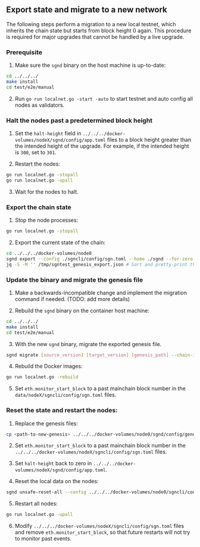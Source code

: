 ## Export state and migrate to a new network

The following steps perform a migration to a new local testnet, which inherits the chain state but
starts from block height 0 again. This procedure is required for major upgrades that cannot be
handled by a live upgrade.

### Prerequisite

1. Make sure the `sgnd` binary on the host machine is up-to-date:

```sh
cd ../../../
make install
cd test/e2e/manual
```

2. Run `go run localnet.go -start -auto` to start testnet and auto config all nodes as validators.

### Halt the nodes past a predetermined block height

1. Set the `halt-height` field in `../../../docker-volumes/nodeX/sgnd/config/app.toml` files to a
   block height greater than the intended height of the upgrade. For example, if the intended height
   is `300`, set to `301`.

2. Restart the nodes:

```sh
go run localnet.go -stopall
go run localnet.go -upall
```

3. Wait for the nodes to halt.

### Export the chain state

1. Stop the node processes:

```sh
go run localnet.go -stopall
```

2. Export the current state of the chain:

```sh
cd ../../../docker-volumes/node0
sgnd export --config ./sgncli/config/sgn.toml --home ./sgnd --for-zero-height --height <upgrade-height> > /tmp/sgntest_genesis_export.json
jq -S -M '' /tmp/sgntest_genesis_export.json # Sort and pretty-print the file
```

### Update the binary and migrate the genesis file

1. Make a backwards-incompatible change and implement the migration command if needed. (TODO: add
   more details)

2. Rebuild the `sgnd` binary on the container host machine:

```sh
cd ../../../
make install
cd test/e2e/manual
```

3. With the new `sgnd` binary, migrate the exported genesis file.

```sh
sgnd migrate [source_version] [target_version] [genesis_path] --chain-id sgntest-2 > sgntest-2_genesis.json
```

4. Rebuild the Docker images:

```sh
go run localnet.go -rebuild
```

5. Set `eth.monitor_start_block` to a past mainchain block number in the
   `data/nodeX/sgncli/config/sgn.toml` files.

### Reset the state and restart the nodes:

1. Replace the genesis files:

```sh
cp <path-to-new-genesis> ../../../docker-volumes/node0/sgnd/config/genesis.json # Repeat for all nodes
```

2. Set `eth.monitor_start_block` to a past mainchain block number in the
   `../../../docker-volumes/nodeX/sgncli/config/sgn.toml` files.

3. Set `halt-height` back to zero in `../../../docker-volumes/nodeX/sgnd/config/app.toml`.

4. Reset the local data on the nodes:

```sh
sgnd unsafe-reset-all --config ../../../docker-volumes/node0/sgncli/config/sgn.toml --home ../../../docker-volumes/node0/sgnd # Repeat for all nodes
```

5. Restart all nodes:

```sh
go run localnet.go -upall
```

6. Modify `../../../docker-volumes/nodeX/sgncli/config/sgn.toml` files and remove
   `eth.monitor_start_block`, so that future restarts will not try to monitor past events.
